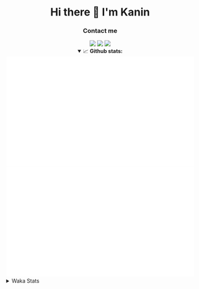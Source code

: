 <div align="center">
 <h1>Hi there 👋 I'm Kanin</h1>
 <h3>Contact me</h3>
 <a href="mailto:im@kanin.dev"><img src="https://img.shields.io/badge/gmail-%23D14836.svg?&style=for-the-badge&logo=gmail&logoColor=white"/></a>
 <a href="https://twitter.com/KaninDev"><img src="https://img.shields.io/badge/twitter-%231DA1F2.svg?&style=for-the-badge&logo=twitter&logoColor=white"/></a>
 <a href="https://www.linkedin.com/in/KaninDev"><img src="https://img.shields.io/badge/linkedin-%230077B5.svg?&style=for-the-badge&logo=linkedin&logoColor=white"/></a>
<details open>
  <summary>📈 <b>Github stats:</b></summary>
  <img src="https://github.com/Kanin/Kanin/blob/master/scripts/GitHubStats/generated/overview.svg"/>
  <img src="https://github.com/Kanin/Kanin/blob/master/scripts/GitHubStats/generated/languages.svg"/>
</details>
</div>

<details>
 <summary>Waka Stats</summary>

<!--START_SECTION:waka-->
![Code Time](http://img.shields.io/badge/Code%20Time-1%2C830%20hrs%2032%20mins-blue)

![Profile Views](http://img.shields.io/badge/Profile%20Views-1-blue)

![Lines of code](https://img.shields.io/badge/From%20Hello%20World%20I%27ve%20Written-21%20Thousand%20lines%20of%20code-blue)

**🐱 My GitHub Data** 

> 🏆 63 Contributions in the Year 2022
 > 
> 📦 83.4 kB Used in GitHub's Storage 
 > 
> 🚫 Not Opted to Hire
 > 
> 📜 13 Public Repositories 
 > 
> 🔑 9 Private Repositories  
 > 
**I'm an Early 🐤** 

```text
🌞 Morning    109 commits    ████░░░░░░░░░░░░░░░░░░░░░   17.0% 
🌆 Daytime    233 commits    █████████░░░░░░░░░░░░░░░░   36.35% 
🌃 Evening    152 commits    ██████░░░░░░░░░░░░░░░░░░░   23.71% 
🌙 Night      147 commits    █████░░░░░░░░░░░░░░░░░░░░   22.93%

```
📅 **I'm Most Productive on Monday** 

```text
Monday       119 commits    ████░░░░░░░░░░░░░░░░░░░░░   18.56% 
Tuesday      97 commits     ███░░░░░░░░░░░░░░░░░░░░░░   15.13% 
Wednesday    83 commits     ███░░░░░░░░░░░░░░░░░░░░░░   12.95% 
Thursday     75 commits     ███░░░░░░░░░░░░░░░░░░░░░░   11.7% 
Friday       92 commits     ███░░░░░░░░░░░░░░░░░░░░░░   14.35% 
Saturday     68 commits     ██░░░░░░░░░░░░░░░░░░░░░░░   10.61% 
Sunday       107 commits    ████░░░░░░░░░░░░░░░░░░░░░   16.69%

```


📊 **This Week I Spent My Time On** 

```text
⌚︎ Time Zone: America/New_York

💬 Programming Languages: 
Python                   12 hrs 39 mins      ████████████████████░░░░░   82.03% 
Log File                 1 hr 16 mins        ██░░░░░░░░░░░░░░░░░░░░░░░   8.29% 
virtualenv               44 mins             █░░░░░░░░░░░░░░░░░░░░░░░░   4.8% 
requirements.txt         13 mins             ░░░░░░░░░░░░░░░░░░░░░░░░░   1.46% 
.env file                9 mins              ░░░░░░░░░░░░░░░░░░░░░░░░░   1.02%

🔥 Editors: 
PyCharm                  15 hrs 26 mins      █████████████████████████   100.0%

🐱‍💻 Projects: 
OhioBot                  7 hrs 36 mins       ████████████░░░░░░░░░░░░░   49.27% 
TomsBotPyCord            4 hrs 53 mins       ████████░░░░░░░░░░░░░░░░░   31.69% 
Adore                    2 hrs 53 mins       ████░░░░░░░░░░░░░░░░░░░░░   18.74% 
Unknown Project          2 mins              ░░░░░░░░░░░░░░░░░░░░░░░░░   0.23% 
Naila.py                 0 secs              ░░░░░░░░░░░░░░░░░░░░░░░░░   0.07%

💻 Operating System: 
Linux                    15 hrs 26 mins      █████████████████████████   100.0%

```

**I Mostly Code in Python** 

```text
Python                   23 repos            ███████████████████░░░░░░   76.67% 
JavaScript               3 repos             ██░░░░░░░░░░░░░░░░░░░░░░░   10.0% 
Java                     2 repos             █░░░░░░░░░░░░░░░░░░░░░░░░   6.67% 
Kotlin                   1 repo              ░░░░░░░░░░░░░░░░░░░░░░░░░   3.33% 
HTML                     1 repo              ░░░░░░░░░░░░░░░░░░░░░░░░░   3.33%

```


**Timeline**

![Chart not found](https://raw.githubusercontent.com/Kanin/Kanin/master/charts/bar_graph.png) 


 Last Updated on 31/01/2022 00:34:49 UTC
<!--END_SECTION:waka-->
</details>
